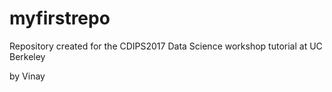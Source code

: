 # myfirstrepo
Repository created for the CDIPS2017 Data Science workshop tutorial at UC Berkeley

by Vinay
